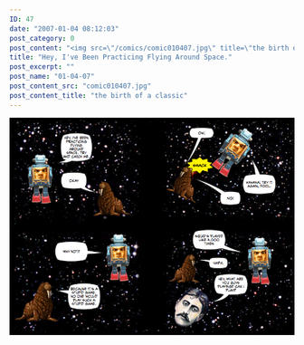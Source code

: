 ```yaml
---
ID: 47
date: "2007-01-04 08:12:03"
post_category: 0
post_content: "<img src=\"/comics/comic010407.jpg\" title=\"the birth of a classic\" />"
title: "Hey, I've Been Practicing Flying Around Space."
post_excerpt: ""
post_name: "01-04-07"
post_content_src: "comic010407.jpg"
post_content_title: "the birth of a classic"
---
```



[![the birth of a classic](/comics-hi-res/comic010407.jpg)](/comics-hi-res/comic010407.jpg)
